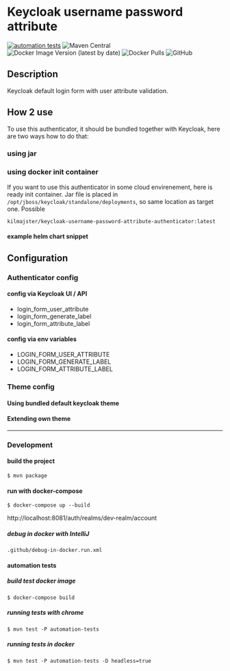 # Keycloak username password attribute 
[![automation tests](https://github.com/kilmajster/keycloak-username-password-attribute-authenticator/actions/workflows/automation-tests.yml/badge.svg)](https://github.com/kilmajster/keycloak-username-password-attribute-authenticator/actions/workflows/automation-tests.yml)
![Maven Central](https://img.shields.io/maven-central/v/io.github.kilmajster/keycloak-username-password-attribute-authenticator)
![Docker Image Version (latest by date)](https://img.shields.io/docker/v/kilmajster/keycloak-username-password-attribute-authenticator?label=docker%20hub)
![Docker Pulls](https://img.shields.io/docker/pulls/kilmajster/keycloak-username-password-attribute-authenticator)
![GitHub](https://img.shields.io/github/license/kilmajster/keycloak-username-password-attribute-authenticator)

## Description
Keycloak default login form with user attribute validation.

## How 2 use
To use this authenticator, it should be bundled together with Keycloak, here are two ways how to do that:
### using jar



### using docker init container
If you want to use this authenticator in some cloud envirenement, here is ready init container. Jar file is placed in `/opt/jboss/keycloak/standalone/deployments`, 
so same location as target one. Possible 
```
kilmajster/keycloak-username-password-attribute-authenticator:latest
```
#### example helm chart snippet

## Configuration
### Authenticator config
#### config via Keycloak UI / API
- login_form_user_attribute
- login_form_generate_label
- login_form_attribute_label

#### config via env variables
- LOGIN_FORM_USER_ATTRIBUTE
- LOGIN_FORM_GENERATE_LABEL
- LOGIN_FORM_ATTRIBUTE_LABEL

### Theme config
#### Using bundled default keycloak theme
#### Extending own theme

-------------------------------------
### Development
#### build the project
```shell
$ mvn package
```
#### run with docker-compose
```shell
$ docker-compose up --build
```
http://localhost:8081/auth/realms/dev-realm/account
##### debug in docker with IntelliJ
`.github/debug-in-docker.run.xml`

#### automation tests
##### build test docker image
```shell
$ docker-compose build
```
##### running tests with chrome
```shell
$ mvn test -P automation-tests
```
##### running tests in docker
```shell
$ mvn test -P automation-tests -D headless=true
```

